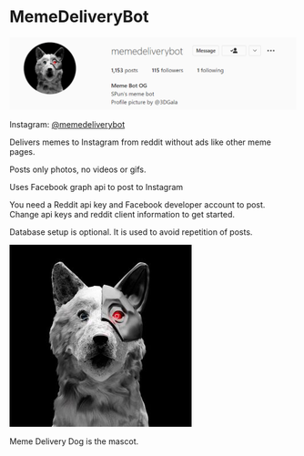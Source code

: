 # MemeDeliveryBot

![MemeDeliveryBot](images/mdb.png)

Instagram: [@memedeliverybot][insta]

[insta]: https://www.instagram.com/memedeliverybot/
Delivers memes to Instagram from reddit without ads like other meme pages.

Posts only photos, no videos or gifs.

Uses Facebook graph api to post to Instagram

You need a Reddit api key and Facebook developer account to post.
Change api keys and reddit client information to get started.

Database setup is optional. It is used to avoid repetition of posts.

![MemeDeliveryDog](images/mdd.jpg)

Meme Delivery Dog is the mascot.
